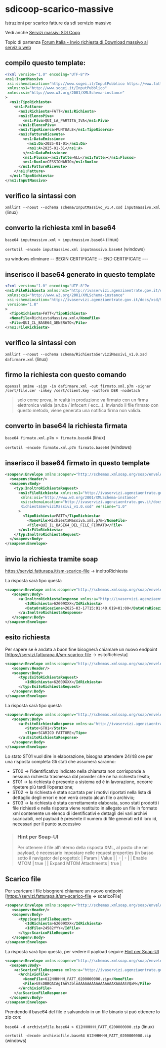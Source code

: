 # sdicoop-scarico-massive
Istruzioni per scarico fatture da sdi servizio massivo

Vedi anche [Servizi massivi SDI Coop](https://www.agenziaentrate.gov.it/portale/servizi-massivi-sdicoop)

Topic di partenza [Forum Italia - Invio richiesta di Download massivo al servizio web](https://forum.italia.it/t/invio-richiesta-di-download-massivo-al-servizio-web/43307)

## compilo questo template:

```xml
<?xml version="1.0" encoding="UTF-8"?>
<ns1:InputMassivo
 xsi:schemaLocation="http://www.sogei.it/InputPubblico https://www.fatturapa.gov.it/export/documenti/ws/servizimassivi/InputMassivo_v1.4.xsd"
 xmlns:ns1="http://www.sogei.it/InputPubblico"
 xmlns:xsi="http://www.w3.org/2001/XMLSchema-instance"
>
  <ns1:TipoRichiesta>
    <ns1:Fatture>
      <ns1:Richiesta>FATT</ns1:Richiesta>
      <ns1:ElencoPiva>
        <ns1:Piva>QUI_LA_PARTITA_IVA</ns1:Piva>
      </ns1:ElencoPiva>
      <ns1:TipoRicerca>PUNTUALE</ns1:TipoRicerca>
      <ns1:FattureRicevute>
        <ns1:DataEmissione>
          <ns1:Da>2025-01-01</ns1:Da>
          <ns1:A>2025-01-31</ns1:A>
        </ns1:DataEmissione>
        <ns1:Flusso><ns1:Tutte>ALL</ns1:Tutte></ns1:Flusso>
        <ns1:Ruolo>CESSIONARIO</ns1:Ruolo>
      </ns1:FattureRicevute>
    </ns1:Fatture>
  </ns1:TipoRichiesta>
</ns1:InputMassivo>
```

## verifico la sintassi con 
`xmllint --noout --schema schema/InputMassivo_v1.4.xsd inputmassivo.xml` (linux)

## converto la richiesta xml in base64

`base64 inputmassivo.xml > inputmassivo.base64` (linux)

`certutil -encode inputmassivo.xml inputmassivo.base64` (windows)

su windows eliminare -- BEGIN CERTIFICATE -- END CERTIFICATE ---

## inserisco il base64 generato in questo template
```xml
<?xml version="1.0" encoding="UTF-8"?>
<ns1:FileRichiesta xmlns:ns1="http://ivaservizi.agenziaentrate.gov.it/docs/xsd/ServiziMassivi/input/RichiestaServiziMassivi/v1.0"
 xmlns:xsi="http://www.w3.org/2001/XMLSchema-instance"
 xsi:schemaLocation="http://ivaservizi.agenziaentrate.gov.it/docs/xsd/ServiziMassivi/input/RichiestaServiziMassivi/v1.0 RichiestaServiziMassivi_v1.0.xsd"
 versione="1.0"
>
  <TipoRichiesta>FATT</TipoRichiesta>
  <NomeFile>RichiestaMassiva.xml</NomeFile>
  <File>QUI_IL_BASE64_GENERATO</File>
</ns1:FileRichiesta>
```

## verifico la sintassi con 
`xmllint --noout --schema schema/RichiestaServiziMassivi_v1.0.xsd dafirmare.xml` (linux)

## firmo la richiesta con questo comando
`openssl smime -sign -in dafirmare.xml -out firmato.xml.p7m -signer /cert/file.cer -inkey /cert/client.key -outform DER -nodetach`

> solo come prova, in realtà in produzione va firmato con un firma elettronica valida (aruba / infocert / ecc...).
> Inviando il file firmato con questo metodo, viene generata una notifica firma non valida.

## converto in base64 la richiesta firmata
`base64 firmato.xml.p7m > firmato.base64` (linux)

`certutil -encode firmato.xml.p7m firmato.base64` (windows)

## inserisco il base64 firmato in questo template
``` xml
<soapenv:Envelope xmlns:soapenv="http://schemas.xmlsoap.org/soap/envelope/" xmlns:typ="http://ivaservizi.agenziaentrate.gov.it/docs/wsdl/ServiziMassivi/v1.0/types">
  <soapenv:Header/>
  <soapenv:Body>
    <typ:InoltroRichiestaRequest>
      <ns1:FileRichiesta xmlns:ns1="http://ivaservizi.agenziaentrate.gov.it/docs/xsd/ServiziMassivi/input/RichiestaServiziMassivi/v1.0"
       xmlns:xsi="http://www.w3.org/2001/XMLSchema-instance"
       xsi:schemaLocation="http://ivaservizi.agenziaentrate.gov.it/docs/xsd/ServiziMassivi/input/RichiestaServiziMassivi/v1.0
       RichiestaServiziMassivi_v1.0.xsd" versione="1.0"
      >
        <TipoRichiesta>FATT</TipoRichiesta>
	      <NomeFile>RichiestaMassiva.xml.p7m</NomeFile>
	      <File>QUI_IL_BASE64_DEL_FILE_FIRMATO</File>
      </ns1:FileRichiesta>
    </typ:InoltroRichiestaRequest>
  </soapenv:Body>
</soapenv:Envelope>
```

## invio la richiesta tramite soap
https://servizi.fatturapa.it/sm-scarico-file -> inoltroRichiesta

La risposta sarà tipo questa

``` xml
<soapenv:Envelope xmlns:soapenv="http://schemas.xmlsoap.org/soap/envelope/">
   <soapenv:Body>
      <a:InoltroRichiestaResponse xmlns:a="http://ivaservizi.agenziaentrate.gov.it/docs/wsdl/ServiziMassivi/v1.0/types">
         <IdRichiesta>62609XXX</IdRichiesta>
         <DataOraRicezione>2025-03-17T15:01:40.019+01:00</DataOraRicezione>
      </a:InoltroRichiestaResponse>
   </soapenv:Body>
</soapenv:Envelope>
```

## esito richiesta
Per sapere se è andata a buon fine bisognerà chiamare un nuovo endpoint [https://servizi.fatturapa.it/sm-scarico-file -> esitoRichiesta]

``` xml
<soapenv:Envelope xmlns:soapenv="http://schemas.xmlsoap.org/soap/envelope/" xmlns:typ="http://ivaservizi.agenziaentrate.gov.it/docs/wsdl/ServiziMassivi/v1.0/types">
   <soapenv:Header/>
   <soapenv:Body>
      <typ:EsitoRichiestaRequest>
         <IdRichiesta>62609XXX</IdRichiesta>
      </typ:EsitoRichiestaRequest>
   </soapenv:Body>
</soapenv:Envelope>
```

La risposta sarà tipo questa
``` xml
<soapenv:Envelope xmlns:soapenv="http://schemas.xmlsoap.org/soap/envelope/">
   <soapenv:Body>
      <a:EsitoRichiestaResponse xmlns:a="http://ivaservizi.agenziaentrate.gov.it/docs/wsdl/ServiziMassivi/v1.0/types">
         <Stato>ST01</Stato>
         <Tipo>SCARICO FATTURE</Tipo>
      </a:EsitoRichiestaResponse>
   </soapenv:Body>
</soapenv:Envelope>
```

Lo stato ST01 vuol dire in elaborazione, bisogna attendere 24/48 ore per una risposta completa
 Gli stati che assumerà saranno:
 - ST00 -> l’identificativo indicato nella chiamata non corrisponde a nessuna richiesta trasmessa dal provider che ne ha richiesto l’esito;
 - ST01 -> la richiesta è presente a sistema ed è in lavorazione, occorre ripetere più tardi l’operazione;
 - ST02 -> la richiesta è stata scartata per i motivi riportati nella lista di dettaglio degli errori e non verrà creato alcun file o archivio;
 - ST03 -> la richiesta è stata correttamente elaborata, sono stati prodotti i file richiesti e nella risposta viene restituito in allegato un file in formato xml contenente un elenco di identificativi e dettagli dei vari archivi scaricabili, nel payload è presente il numero di file generati ed il loro id, necessari per il punto successivo

> ### Hint per Soap-UI
> Per ottenere il file all'interno della risposta XML, al posto che nel payload, è necessario impostare nelle request properties (in basso sotto il navigator del progetto):
>| Param | Value |
>| - | - |
>| Enable MTOM | true |
>| Expand MTOM Attachments | true |

## Scarico file
Per scaricare i file bisognerà chiamare un nuovo endpoint [https://servizi.fatturapa.it/sm-scarico-file -> scaricoFile]
``` xml
<soapenv:Envelope xmlns:soapenv="http://schemas.xmlsoap.org/soap/envelope/" xmlns:typ="http://ivaservizi.agenziaentrate.gov.it/docs/wsdl/ServiziMassivi/v1.0/types">
   <soapenv:Header/>
   <soapenv:Body>
      <typ:ScaricoFileRequest>
         <IdRichiesta>62609XXX</IdRichiesta>
         <IdFile>24582YYY</IdFile>
      </typ:ScaricoFileRequest>
   </soapenv:Body>
</soapenv:Envelope>
```

La risposta sarà tipo questa, per vedere il payload seguire [Hint per Soap-UI](hint-per-soap-ui) 
``` xml
<soapenv:Envelope xmlns:soapenv="http://schemas.xmlsoap.org/soap/envelope/">
  <soapenv:Body>
    <a:ScaricoFileResponse xmlns:a="http://ivaservizi.agenziaentrate.gov.it/docs/wsdl/ServiziMassivi/v1.0/types">
      <ArchivioFile>
        <NomeFile>612HHHHHH_FATT_0200000000.zip</NomeFile>
        <File>UEsDBBQACAgIAAYJbloAAAAAAAAAAAAAAAAXAAAASVQxM</File>
      </ArchivioFile>
    </a:ScaricoFileResponse>
  </soapenv:Body>
</soapenv:Envelope>
```

Prendendo il base64 del file e salvandolo in un file binario si può ottenere lo zip con:

`base64 -d archiviofile.base64 > 612HHHHHH_FATT_0200000000.zip` (linux)

`certutil -decode archiviofile.base64 612HHHHHH_FATT_0200000000.zip` (windows)
